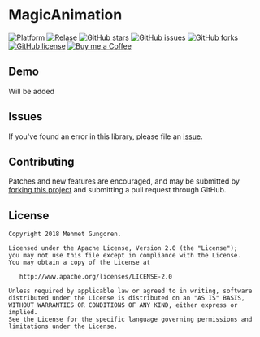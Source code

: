 # MagicAnimation

[![Platform](https://img.shields.io/badge/platform-android-green.svg)](https://github.com/gungoren/MagicAnimation/)
[![Relase](https://img.shields.io/github/release/gungoren/MagicAnimation.svg)](https://github.com/gungoren/MagicAnimation/releases)
[![GitHub stars](https://img.shields.io/github/stars/gungoren/MagicAnimation.svg)](https://github.com/gungoren/MagicAnimation/stargazers) 
[![GitHub issues](https://img.shields.io/github/issues/gungoren/MagicAnimation.svg)](https://github.com/gungoren/MagicAnimation/issues)
[![GitHub forks](https://img.shields.io/github/forks/gungoren/MagicAnimation.svg)](https://github.com/gungoren/MagicAnimation/issues)
[![GitHub license](https://img.shields.io/github/license/gungoren/MagicAnimation.svg)](https://github.com/gungoren/MagicAnimation)
[![Buy me a Coffee](https://img.shields.io/badge/buy%20me%20a%20coffee-donate-green.svg)](https://ko-fi.com/D1D7MQC5) 


## Demo
Will be added 

## Issues

If you've found an error in this library, please file an [issue][1].

## Contributing

Patches and new features are encouraged, and may be submitted by [forking this project][2] and submitting a pull request through GitHub. 

[1]: https://github.com/gungoren/MagicAnimation/issues
[2]: https://github.com/gungoren/MagicAnimation/fork

License
--------


    Copyright 2018 Mehmet Gungoren.

    Licensed under the Apache License, Version 2.0 (the "License");
    you may not use this file except in compliance with the License.
    You may obtain a copy of the License at

       http://www.apache.org/licenses/LICENSE-2.0

    Unless required by applicable law or agreed to in writing, software
    distributed under the License is distributed on an "AS IS" BASIS,
    WITHOUT WARRANTIES OR CONDITIONS OF ANY KIND, either express or implied.
    See the License for the specific language governing permissions and
    limitations under the License.
